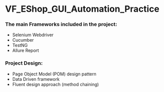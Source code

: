 # VF_EShop_GUI_Automation_Practice


### The main Frameworks included in the project:
* Selenium Webdriver
* Cucumber
* TestNG
* Allure Report


### Project Design:
* Page Object Model (POM) design pattern
* Data Driven framework
* Fluent design approach (method chaining)
